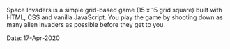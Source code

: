 Space Invaders is a simple grid-based game (15 x 15 grid square) built with HTML, CSS and vanilla JavaScript. You play the game by shooting down as many alien invaders as possible before they get to you.

Date: 17-Apr-2020